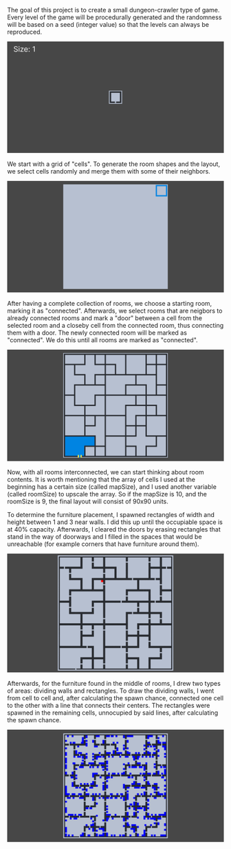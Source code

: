 The goal of this project is to create a small dungeon-crawler type of game. Every level of the game will be procedurally generated and the randomness will be based on a seed (integer value) so that the levels can always be reproduced.

![](https://github.com/CristianDejica00/Room-Layout-Generator/blob/main/GitPres/Pres_01.gif)

We start with a grid of "cells". To generate the room shapes and the layout, we select cells randomly and merge them with some of their neighbors. 

![](https://github.com/CristianDejica00/Room-Layout-Generator/blob/main/GitPres/Pres_02.gif)

After having a complete collection of rooms, we choose a starting room, marking it as "connected". Afterwards, we select rooms that are neigbors to already connected rooms and mark a "door" between a cell from the selected room and a closeby cell from the connected room, thus connecting them with a door. The newly connected room will be marked as "connected". We do this until all rooms are marked as "connected".

![](https://github.com/CristianDejica00/Room-Layout-Generator/blob/main/GitPres/Pres_03.gif)

Now, with all rooms interconnected, we can start thinking about room contents. It is worth mentioning that the array of cells I used at the beginning has a certain size (called mapSize), and I used another variable (called roomSize) to upscale the array. So if the mapSize is 10, and the roomSize is 9, the final layout will consist of 90x90 units.

To determine the furniture placement, I spawned rectangles of width and height between 1 and 3 near walls. I did this up until the occupiable space is at 40% capacity. Afterwards, I cleared the doors by erasing rectangles that stand in the way of doorways and I filled in the spaces that would be unreachable (for example corners that have furniture around them).

![](https://github.com/CristianDejica00/Room-Layout-Generator/blob/main/GitPres/Pres_04.gif)

Afterwards, for the furniture found in the middle of rooms, I drew two types of areas: dividing walls and rectangles. To draw the dividing walls, I went from cell to cell and, after calculating the spawn chance, connected one cell to the other with a line that connects their centers. The rectangles were spawned in the remaining cells, unnocupied by said lines, after calculating the spawn chance.

![](https://github.com/CristianDejica00/Room-Layout-Generator/blob/main/GitPres/Pres_05.gif)
